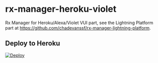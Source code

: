 # rx-manager-heroku-violet

Rx Manager for Heroku/Alexa/Violet VUI part, see the Lightning Platform part at https://github.com/chadevanssf/rx-manager-lightning-platform.

## Deploy to Heroku

[![Deploy](https://www.herokucdn.com/deploy/button.svg)](https://heroku.com/deploy)
